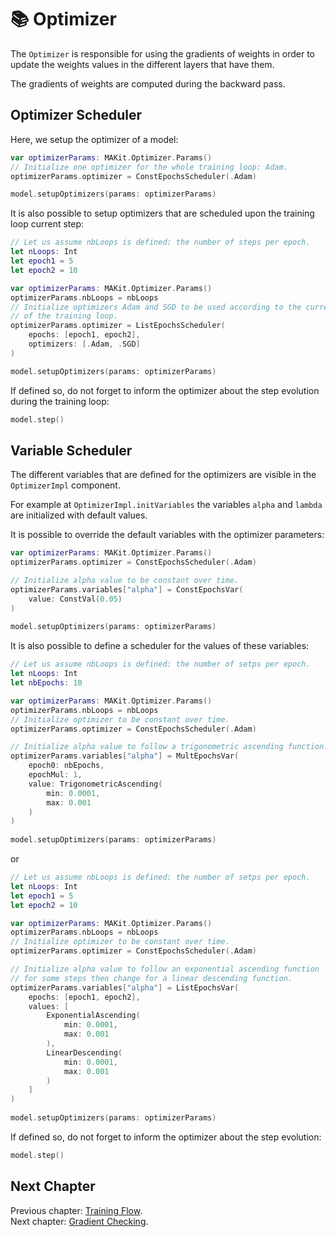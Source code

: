 # 📚 Optimizer

The `Optimizer` is responsible for using the gradients of weights 
in order to update the weights values in the different layers that have them. 

The gradients of weights are computed during the backward pass.

## Optimizer Scheduler

Here, we setup the optimizer of a model: 

```swift 
var optimizerParams: MAKit.Optimizer.Params()
// Initialize one optimizer for the whole training loop: Adam.
optimizerParams.optimizer = ConstEpochsScheduler(.Adam)

model.setupOptimizers(params: optimizerParams)
```

It is also possible to setup optimizers that are scheduled upon 
the training loop current step: 

```swift 
// Let us assume nbLoops is defined: the number of steps per epoch.
let nLoops: Int 
let epoch1 = 5
let epoch2 = 10

var optimizerParams: MAKit.Optimizer.Params()
optimizerParams.nbLoops = nbLoops
// Initialize optimizers Adam and SGD to be used according to the current step 
// of the training loop.
optimizerParams.optimizer = ListEpochsScheduler(
    epochs: [epoch1, epoch2],
    optimizers: [.Adam, .SGD]
)

model.setupOptimizers(params: optimizerParams)
```

If defined so, do not forget to inform the optimizer about the step 
evolution during the training loop: 

```swift 
model.step()
```

## Variable Scheduler

The different variables that are defined for the optimizers are 
visible in the `OptimizerImpl` component.

For example at `OptimizerImpl.initVariables` the variables `alpha` and 
`lambda` are initialized with default values. 

It is possible to override the default variables with the optimizer parameters:

```swift
var optimizerParams: MAKit.Optimizer.Params()
optimizerParams.optimizer = ConstEpochsScheduler(.Adam)

// Initialize alpha value to be constant over time.
optimizerParams.variables["alpha"] = ConstEpochsVar(
    value: ConstVal(0.05)
)
        
model.setupOptimizers(params: optimizerParams)
```

It is also possible to define a scheduler for the values of these variables: 

```swift
// Let us assume nbLoops is defined: the number of setps per epoch.
let nLoops: Int 
let nbEpochs: 10

var optimizerParams: MAKit.Optimizer.Params()
optimizerParams.nbLoops = nbLoops
// Initialize optimizer to be constant over time.
optimizerParams.optimizer = ConstEpochsScheduler(.Adam)

// Initialize alpha value to follow a trigonometric ascending function.
optimizerParams.variables["alpha"] = MultEpochsVar(
    epoch0: nbEpochs,
    epochMul: 1,
    value: TrigonometricAscending(
        min: 0.0001,
        max: 0.001
    )
)
        
model.setupOptimizers(params: optimizerParams)
```

or 

```swift
// Let us assume nbLoops is defined: the number of setps per epoch.
let nLoops: Int 
let epoch1 = 5
let epoch2 = 10

var optimizerParams: MAKit.Optimizer.Params()
optimizerParams.nbLoops = nbLoops
// Initialize optimizer to be constant over time.
optimizerParams.optimizer = ConstEpochsScheduler(.Adam)

// Initialize alpha value to follow an exponential ascending function 
// for some steps then change for a linear descending function.
optimizerParams.variables["alpha"] = ListEpochsVar(
    epochs: [epoch1, epoch2],
    values: [
        ExponentialAscending(
            min: 0.0001,
            max: 0.001
        ),
        LinearDescending(
            min: 0.0001,
            max: 0.001
        )
    ]
)
        
model.setupOptimizers(params: optimizerParams)
```

If defined so, do not forget to inform the optimizer about the step 
evolution: 

```swift 
model.step()
```

## Next Chapter

Previous chapter: [Training Flow](TRAINING.md). \
Next chapter: [Gradient Checking](GRADIENT_CHECKING.md).
